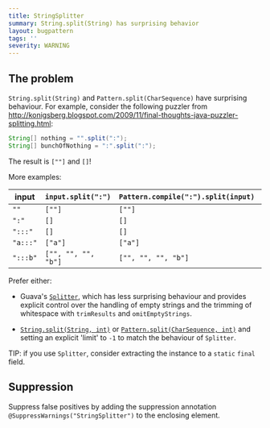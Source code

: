 ```yaml
---
title: StringSplitter
summary: String.split(String) has surprising behavior
layout: bugpattern
tags: ''
severity: WARNING
---
```


<!--
*** AUTO-GENERATED, DO NOT MODIFY ***
To make changes, edit the @BugPattern annotation or the explanation in docs/bugpattern.
-->


## The problem
`String.split(String)` and `Pattern.split(CharSequence)` have surprising
behaviour. For example, consider the following puzzler from
http://konigsberg.blogspot.com/2009/11/final-thoughts-java-puzzler-splitting.html:

```java
String[] nothing = "".split(":");
String[] bunchOfNothing = ":".split(":");
```

The result is `[""]` and `[]`!

More examples:

input    | `input.split(":")`  | `Pattern.compile(":").split(input)` | `Splitter.on(':').split(input)`
-------- | ------------------- | ----------------------------------- | -------------------------------
`""`     | `[""]`              | `[""]`                              | `[""]`
`":"`    | `[]`                | `[]`                                | `["", ""]`
`":::"`  | `[]`                | `[]`                                | `["", "", "", ""]`
`"a:::"` | `["a"]`             | `["a"]`                             | `["a", "", "", ""]`
`":::b"` | `["", "", "", "b"]` | `["", "", "", "b"]`                 | `["", "", "", "b"]`

Prefer either:

*   Guava's
    [`Splitter`](https://guava.dev/releases/23.0/api/docs/com/google/common/base/Splitter.html),
    which has less surprising behaviour and provides explicit control over the
    handling of empty strings and the trimming of whitespace with `trimResults`
    and `omitEmptyStrings`.

*   [`String.split(String, int)`](https://docs.oracle.com/en/java/javase/11/docs/api/java.base/java/lang/String.html#split\(java.lang.String,int\))
    or
    [`Pattern.split(CharSequence, int)`](https://docs.oracle.com/en/java/javase/11/docs/api/java.base/java/lang/String.html#split\(java.lang.String,int\))
    and setting an explicit 'limit' to `-1` to match the behaviour of
    `Splitter`.

TIP: if you use `Splitter`, consider extracting the instance to a `static`
`final` field.

## Suppression
Suppress false positives by adding the suppression annotation `@SuppressWarnings("StringSplitter")` to the enclosing element.
